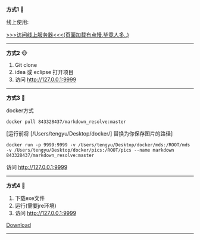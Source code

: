 **方式1** 🦁


线上使用:

[>>>访问线上服务器<<<(页面加载有点慢.毕竟人多..)](http://markdown.liangtengyu.com:9999)

---

**方式2** 🐵

1.  Git clone
2.  idea 或 eclipse 打开项目
3.  访问 http://127.0.0.1:9999

---

**方式3** 🦄

docker方式
```shell
docker pull 843328437/markdown_resolve:master
```
[运行前将 [/Users/tengyu/Desktop/docker/]  替换为你保存图片的路径]
```shell
docker run -p 9999:9999 -v /Users/tengyu/Desktop/docker/mds:/ROOT/mds -v /Users/tengyu/Desktop/docker/pics:/ROOT/pics --name markdown 843328437/markdown_resolve:master
```

访问 http://127.0.0.1:9999

---

**方式4** 🦄

1. 下载exe文件
2. 运行(需要jre环境)
3. 访问 http://127.0.0.1:9999


[Download](../windows/tomarkdown.rar)

---